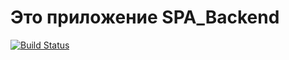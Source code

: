 # Это приложение SPA_Backend
[![Build Status](https://travis-ci.org/770580/spa_backend.svg)](https://travis-ci.org/770580/spa_backend)

